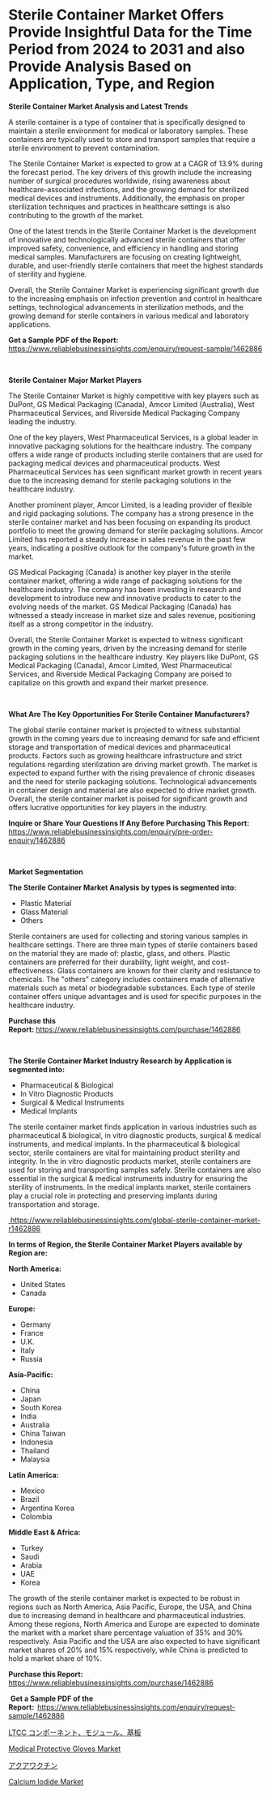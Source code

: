 <p><h1>Sterile Container Market Offers Provide Insightful Data for the Time Period from 2024 to 2031 and also Provide Analysis Based on Application, Type, and Region</h1></p><p><strong>Sterile Container Market Analysis and Latest Trends</strong></p>
<p><p>A sterile container is a type of container that is specifically designed to maintain a sterile environment for medical or laboratory samples. These containers are typically used to store and transport samples that require a sterile environment to prevent contamination.</p><p>The Sterile Container Market is expected to grow at a CAGR of 13.9% during the forecast period. The key drivers of this growth include the increasing number of surgical procedures worldwide, rising awareness about healthcare-associated infections, and the growing demand for sterilized medical devices and instruments. Additionally, the emphasis on proper sterilization techniques and practices in healthcare settings is also contributing to the growth of the market.</p><p>One of the latest trends in the Sterile Container Market is the development of innovative and technologically advanced sterile containers that offer improved safety, convenience, and efficiency in handling and storing medical samples. Manufacturers are focusing on creating lightweight, durable, and user-friendly sterile containers that meet the highest standards of sterility and hygiene.</p><p>Overall, the Sterile Container Market is experiencing significant growth due to the increasing emphasis on infection prevention and control in healthcare settings, technological advancements in sterilization methods, and the growing demand for sterile containers in various medical and laboratory applications.</p></p>
<p><strong>Get a Sample PDF of the Report:&nbsp;</strong> <a href="https://www.reliablebusinessinsights.com/enquiry/request-sample/1462886">https://www.reliablebusinessinsights.com/enquiry/request-sample/1462886</a></p>
<p>&nbsp;</p>
<p><strong>Sterile Container Major Market Players</strong></p>
<p><p>The Sterile Container Market is highly competitive with key players such as DuPont, GS Medical Packaging (Canada), Amcor Limited (Australia), West Pharmaceutical Services, and Riverside Medical Packaging Company leading the industry. </p><p>One of the key players, West Pharmaceutical Services, is a global leader in innovative packaging solutions for the healthcare industry. The company offers a wide range of products including sterile containers that are used for packaging medical devices and pharmaceutical products. West Pharmaceutical Services has seen significant market growth in recent years due to the increasing demand for sterile packaging solutions in the healthcare industry.</p><p>Another prominent player, Amcor Limited, is a leading provider of flexible and rigid packaging solutions. The company has a strong presence in the sterile container market and has been focusing on expanding its product portfolio to meet the growing demand for sterile packaging solutions. Amcor Limited has reported a steady increase in sales revenue in the past few years, indicating a positive outlook for the company's future growth in the market.</p><p>GS Medical Packaging (Canada) is another key player in the sterile container market, offering a wide range of packaging solutions for the healthcare industry. The company has been investing in research and development to introduce new and innovative products to cater to the evolving needs of the market. GS Medical Packaging (Canada) has witnessed a steady increase in market size and sales revenue, positioning itself as a strong competitor in the industry.</p><p>Overall, the Sterile Container Market is expected to witness significant growth in the coming years, driven by the increasing demand for sterile packaging solutions in the healthcare industry. Key players like DuPont, GS Medical Packaging (Canada), Amcor Limited, West Pharmaceutical Services, and Riverside Medical Packaging Company are poised to capitalize on this growth and expand their market presence.</p></p>
<p>&nbsp;</p>
<p><strong>What Are The Key Opportunities For Sterile Container Manufacturers?</strong></p>
<p><p>The global sterile container market is projected to witness substantial growth in the coming years due to increasing demand for safe and efficient storage and transportation of medical devices and pharmaceutical products. Factors such as growing healthcare infrastructure and strict regulations regarding sterilization are driving market growth. The market is expected to expand further with the rising prevalence of chronic diseases and the need for sterile packaging solutions. Technological advancements in container design and material are also expected to drive market growth. Overall, the sterile container market is poised for significant growth and offers lucrative opportunities for key players in the industry.</p></p>
<p><strong>Inquire or Share Your Questions If Any Before Purchasing This Report:</strong> <a href="https://www.reliablebusinessinsights.com/enquiry/pre-order-enquiry/1462886">https://www.reliablebusinessinsights.com/enquiry/pre-order-enquiry/1462886</a></p>
<p>&nbsp;</p>
<p><strong>Market Segmentation</strong></p>
<p><strong>The Sterile Container Market Analysis by types is segmented into:</strong></p>
<p><ul><li>Plastic Material</li><li>Glass Material</li><li>Others</li></ul></p>
<p><p>Sterile containers are used for collecting and storing various samples in healthcare settings. There are three main types of sterile containers based on the material they are made of: plastic, glass, and others. Plastic containers are preferred for their durability, light weight, and cost-effectiveness. Glass containers are known for their clarity and resistance to chemicals. The "others" category includes containers made of alternative materials such as metal or biodegradable substances. Each type of sterile container offers unique advantages and is used for specific purposes in the healthcare industry.</p></p>
<p><strong>Purchase this Report:&nbsp;</strong><a href="https://www.reliablebusinessinsights.com/purchase/1462886">https://www.reliablebusinessinsights.com/purchase/1462886</a></p>
<p>&nbsp;</p>
<p><strong>The Sterile Container Market Industry Research by Application is segmented into:</strong></p>
<p><ul><li>Pharmaceutical & Biological</li><li>In Vitro Diagnostic Products</li><li>Surgical & Medical Instruments</li><li>Medical Implants</li></ul></p>
<p><p>The sterile container market finds application in various industries such as pharmaceutical & biological, in vitro diagnostic products, surgical & medical instruments, and medical implants. In the pharmaceutical & biological sector, sterile containers are vital for maintaining product sterility and integrity. In the in vitro diagnostic products market, sterile containers are used for storing and transporting samples safely. Sterile containers are also essential in the surgical & medical instruments industry for ensuring the sterility of instruments. In the medical implants market, sterile containers play a crucial role in protecting and preserving implants during transportation and storage.</p></p>
<p><a href="https://www.reliablebusinessinsights.com/global-sterile-container-market-r1462886">&nbsp;https://www.reliablebusinessinsights.com/global-sterile-container-market-r1462886</a></p>
<p><strong>In terms of Region, the Sterile Container Market Players available by Region are:</strong></p>
<p>
    <p> <strong> North America: </strong>
        <ul>
            <li>United States</li>
            <li>Canada</li>
        </ul>
        </p> 
    <p> <strong> Europe: </strong>
        <ul>
            <li>Germany</li>
            <li>France</li>
            <li>U.K.</li>
            <li>Italy</li>
            <li>Russia</li>
        </ul>
        </p> 
    <p> <strong> Asia-Pacific: </strong>
        <ul>
            <li>China</li>
            <li>Japan</li>
            <li>South Korea</li>
            <li>India</li>
            <li>Australia</li>
            <li>China Taiwan</li>
            <li>Indonesia</li>
            <li>Thailand</li>
            <li>Malaysia</li>
        </ul>
        </p> 
    <p> <strong> Latin America: </strong>
        <ul>
            <li>Mexico</li>
            <li>Brazil</li>
            <li>Argentina Korea</li>
            <li>Colombia</li>
        </ul>
        </p> 
    <p> <strong> Middle East & Africa: </strong>
        <ul>
            <li>Turkey</li>
            <li>Saudi</li>
            <li>Arabia</li>
            <li>UAE</li>
            <li>Korea</li>
        </ul>
    </p>
    </p>
<p><p>The growth of the sterile container market is expected to be robust in regions such as North America, Asia Pacific, Europe, the USA, and China due to increasing demand in healthcare and pharmaceutical industries. Among these regions, North America and Europe are expected to dominate the market with a market share percentage valuation of 35% and 30% respectively. Asia Pacific and the USA are also expected to have significant market shares of 20% and 15% respectively, while China is predicted to hold a market share of 10%.</p></p>
<p><strong>Purchase this Report: </strong><a href="https://www.reliablebusinessinsights.com/purchase/1462886">https://www.reliablebusinessinsights.com/purchase/1462886</a></p>
<p>&nbsp;<strong>Get a Sample PDF of the Report:&nbsp;&nbsp;</strong><a href="https://www.reliablebusinessinsights.com/enquiry/request-sample/1462886">https://www.reliablebusinessinsights.com/enquiry/request-sample/1462886</a></p>
<p><strong></strong></p>
<p><p><a href="https://github.com/AdellaPrice2023/Market-Research-Report-List-2/blob/main/4439083176900.md">LTCC コンポーネント、モジュール、基板</a></p><p><a href="https://github.com/MyrtisWest1/Market-Research-Report-List-1/blob/main/medical-protective-gloves-market.md">Medical Protective Gloves Market</a></p><p><a href="https://github.com/AbigaleHuel/Market-Research-Report-List-1/blob/main/5032461176901.md">アクアワクチン</a></p><p><a href="https://github.com/LaceyZemlak1/Market-Research-Report-List-1/blob/main/calcium-iodide-market.md">Calcium Iodide Market</a></p></p>